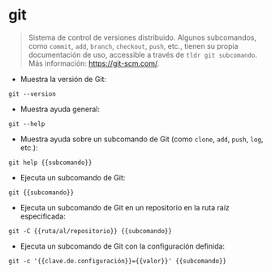 # git

> Sistema de control de versiones distribuido.
> Algunos subcomandos, como `commit`, `add`, `branch`, `checkout`, `push`, etc., tienen su propia documentación de uso, accessible a través de `tldr git subcomando`.
> Más información: <https://git-scm.com/>.

- Muestra la versión de Git:

`git --version`

- Muestra ayuda general:

`git --help`

- Muestra ayuda sobre un subcomando de Git (como `clone`, `add`, `push`, `log`, etc.):

`git help {{subcomando}}`

- Ejecuta un subcomando de Git:

`git {{subcomando}}`

- Ejecuta un subcomando de Git en un repositorio en la ruta raíz especificada:

`git -C {{ruta/al/repositorio}} {{subcomando}}`

- Ejecuta un subcomando de Git con la configuración definida:

`git -c '{{clave.de.configuración}}={{valor}}' {{subcomando}}`
